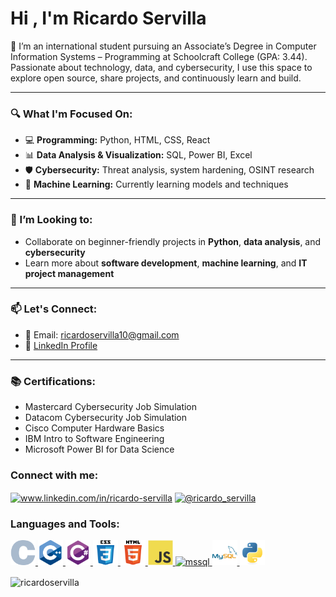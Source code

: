 # Hi , I'm Ricardo Servilla

🎯 I’m an international student pursuing an Associate’s Degree in Computer Information Systems – Programming at Schoolcraft College (GPA: 3.44). Passionate about technology, data, and cybersecurity, I use this space to explore open source, share projects, and continuously learn and build.

---

### 🔍 What I'm Focused On:
- 💻 **Programming:** Python, HTML, CSS, React
- 📊 **Data Analysis & Visualization:** SQL, Power BI, Excel
- 🛡️ **Cybersecurity:** Threat analysis, system hardening, OSINT research
- 🧠 **Machine Learning:** Currently learning models and techniques

---

### 🤝 I’m Looking to:
- Collaborate on beginner-friendly projects in **Python**, **data analysis**, and **cybersecurity**
- Learn more about **software development**, **machine learning**, and **IT project management**

---

### 📫 Let's Connect:
- 📧 Email: ricardoservilla10@gmail.com  
- 💼 [LinkedIn Profile](https://www.linkedin.com/in/ricardo-servilla/)   

---

### 📚 Certifications:
- Mastercard Cybersecurity Job Simulation  
- Datacom Cybersecurity Job Simulation  
- Cisco Computer Hardware Basics  
- IBM Intro to Software Engineering  
- Microsoft Power BI for Data Science  


<h3 align="left">Connect with me:</h3>
<p align="left">
<a href="https://linkedin.com/in/www.linkedin.com/in/ricardo-servilla" target="blank"><img align="center" src="https://raw.githubusercontent.com/rahuldkjain/github-profile-readme-generator/master/src/images/icons/Social/linked-in-alt.svg" alt="www.linkedin.com/in/ricardo-servilla" height="30" width="40" /></a>
<a href="https://instagram.com/@ricardo_servilla" target="blank"><img align="center" src="https://raw.githubusercontent.com/rahuldkjain/github-profile-readme-generator/master/src/images/icons/Social/instagram.svg" alt="@ricardo_servilla" height="30" width="40" /></a>
</p>

<h3 align="left">Languages and Tools:</h3>
<p align="left"> <a href="https://www.cprogramming.com/" target="_blank" rel="noreferrer"> <img src="https://raw.githubusercontent.com/devicons/devicon/master/icons/c/c-original.svg" alt="c" width="40" height="40"/> </a> <a href="https://www.w3schools.com/cpp/" target="_blank" rel="noreferrer"> <img src="https://raw.githubusercontent.com/devicons/devicon/master/icons/cplusplus/cplusplus-original.svg" alt="cplusplus" width="40" height="40"/> </a> <a href="https://www.w3schools.com/cs/" target="_blank" rel="noreferrer"> <img src="https://raw.githubusercontent.com/devicons/devicon/master/icons/csharp/csharp-original.svg" alt="csharp" width="40" height="40"/> </a> <a href="https://www.w3schools.com/css/" target="_blank" rel="noreferrer"> <img src="https://raw.githubusercontent.com/devicons/devicon/master/icons/css3/css3-original-wordmark.svg" alt="css3" width="40" height="40"/> </a> <a href="https://www.w3.org/html/" target="_blank" rel="noreferrer"> <img src="https://raw.githubusercontent.com/devicons/devicon/master/icons/html5/html5-original-wordmark.svg" alt="html5" width="40" height="40"/> </a> <a href="https://developer.mozilla.org/en-US/docs/Web/JavaScript" target="_blank" rel="noreferrer"> <img src="https://raw.githubusercontent.com/devicons/devicon/master/icons/javascript/javascript-original.svg" alt="javascript" width="40" height="40"/> </a> <a href="https://www.microsoft.com/en-us/sql-server" target="_blank" rel="noreferrer"> <img src="https://www.svgrepo.com/show/303229/microsoft-sql-server-logo.svg" alt="mssql" width="40" height="40"/> </a> <a href="https://www.mysql.com/" target="_blank" rel="noreferrer"> <img src="https://raw.githubusercontent.com/devicons/devicon/master/icons/mysql/mysql-original-wordmark.svg" alt="mysql" width="40" height="40"/> </a> <a href="https://www.python.org" target="_blank" rel="noreferrer"> <img src="https://raw.githubusercontent.com/devicons/devicon/master/icons/python/python-original.svg" alt="python" width="40" height="40"/> </a> </p>

<p><img align="center" src="https://github-readme-stats.vercel.app/api/top-langs?username=ricardoservilla&show_icons=true&locale=en&layout=compact" alt="ricardoservilla" /></p>






<!--
**RicardoServilla/RicardoServilla** is a ✨ _special_ ✨ repository because its `README.md` (this file) appears on your GitHub profile.

Here are some ideas to get you started:

- 🔭 I’m currently working on ...
- 🌱 I’m currently learning ...
- 👯 I’m looking to collaborate on ...
- 🤔 I’m looking for help with ...
- 💬 Ask me about ...
- 📫 How to reach me: ...
- 😄 Pronouns: ...
- ⚡ Fun fact: ...
-->
